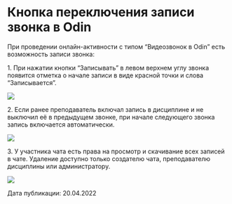 # Кнопка переключения записи звонка в Odin

При проведении онлайн-активности с типом “Видеозвонок в Odin” есть возможность записи звонка:

1\. При нажатии кнопки “Записывать” в левом верхнем углу звонка появится отметка о начале записи в виде красной точки и слова “Записывается”.

![](https://lh4.googleusercontent.com/WI29nF28Rb0Io6S_SVMV9uwXlot4YsZ5QrPzzLtvEMD8TdcQf6PgkSXviUFAqKo9d5hX4s6byEGVFccCCGJ2pIXcmRj8wTOEm0-0fu0QJODtI3SwKOknsuHY5EMkGDnqjDCXkETD)

2\. Если ранее преподаватель включал запись в дисциплине и не выключил её в предыдущем звонке, при начале следующего звонка запись включается автоматически.

![](https://lh6.googleusercontent.com/-7qbg7ClNZ_755Ivy5pWfG3X7ut6_SxEn_tbM8MDVVlJ5YOna2GH8Bg6l8Q1zX3XapRw1yxdgS0iSpNu1vbsks1XoWOmVCjwxWt-ZQOCLflNEWYSwTdQL_OPwc_BYiDQBvcbCvnF)

3\. У участника чата есть права на просмотр и скачивание всех записей в чате. Удаление доступно только создателю чата, преподавателю дисциплины или администратору.

![](https://lh3.googleusercontent.com/4AJyJUG9zmb5PipjidRFKEYZZmtTcX0_GW-5th5MZ_tBwgqPXsPN2Jo3RN4mEY_UX3X8Re_5LwC4u0Hh2emM6No6hmUgkU1zeZZQ-YaMvO9qZu25-UGk-rwK-3wBfrYb_2gE2ws7)

Дата публикации: 20.04.2022
